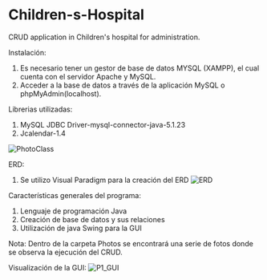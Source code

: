 # Children-s-Hospital
CRUD application in Children's hospital for administration.

Instalación:
 1. Es necesario tener un gestor de base de datos MYSQL (XAMPP), el cual cuenta con el servidor Apache y MySQL.
 2. Acceder a la base de datos a través de la aplicación MySQL o phpMyAdmin(localhost).

Librerias utilizadas:
 1. MySQL JDBC Driver-mysql-connector-java-5.1.23
 2. Jcalendar-1.4

![PhotoClass](https://user-images.githubusercontent.com/58123591/134789497-68b50bfb-a93d-4212-a0fc-b9e7c8071fb6.JPG)

ERD:
1. Se utilizo Visual Paradigm para la creación del ERD
![ERD](https://user-images.githubusercontent.com/58123591/134789837-fde55e0c-8e81-4214-a8e1-0e5ffd7e4c5e.JPG)

Características generales del programa:
1. Lenguaje de programación Java
2. Creación de base de datos y sus relaciones
3. Utilización de java Swing para la GUI

Nota: Dentro de la carpeta Photos se encontrará una serie de fotos donde se observa la ejecución del CRUD.

Visualización de la GUI:
![P1_GUI](https://user-images.githubusercontent.com/58123591/134789372-67e3e40b-6beb-4564-b0ad-5da29e3e6019.JPG)
